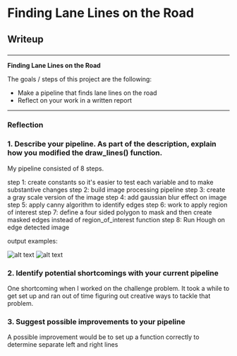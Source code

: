 # **Finding Lane Lines on the Road** 

## Writeup 

### 

---

**Finding Lane Lines on the Road**

The goals / steps of this project are the following:
* Make a pipeline that finds lane lines on the road
* Reflect on your work in a written report


[//]: # (Image References)

[image2]: ./test_images/image2.jpg "image2.jpg"
[image3]: ./test_images/image3.jpg "image3.jpg"


---

### Reflection

### 1. Describe your pipeline. As part of the description, explain how you modified the draw_lines() function.

My pipeline consisted of 8 steps. 

step 1: create constants so it's easier to test each variable and to make substantive changes 
step 2: build image processing pipeline
step 3: create a gray scale version of the image 
step 4: add gaussian blur effect on image
step 5: apply canny algorithm to identify edges
step 6: work to apply region of interest
step 7: define a four sided polygon to mask and then create masked edges instead of region_of_interest function
step 8: Run Hough on edge detected image

output examples:

![alt text][image2]
![alt text][image3]



### 2. Identify potential shortcomings with your current pipeline


One shortcoming when I worked on the challenge problem. It took a while to get set up and ran out of time figuring out creative ways to tackle that problem.


### 3. Suggest possible improvements to your pipeline

A possible improvement would be to set up a function correctly to determine separate left and right lines


